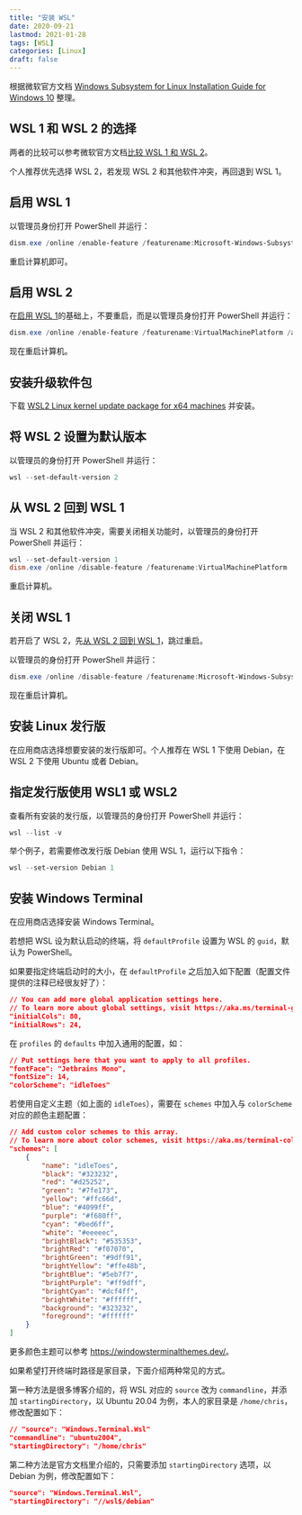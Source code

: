 ```yaml
---
title: "安装 WSL"
date: 2020-09-21
lastmod: 2021-01-28
tags: [WSL]
categories: [Linux]
draft: false
---
```


根据微软官方文档 [Windows Subsystem for Linux Installation Guide for Windows 10](https://docs.microsoft.com/en-us/windows/wsl/install-win10) 整理。

<!--more-->

## WSL 1 和 WSL 2 的选择

两者的比较可以参考微软官方文档[比较 WSL 1 和 WSL 2](https://docs.microsoft.com/zh-cn/windows/wsl/compare-versions)。

个人推荐优先选择 WSL 2，若发现 WSL 2 和其他软件冲突，再回退到 WSL 1。

## 启用 WSL 1

以管理员身份打开 PowerShell 并运行：

```powershell
dism.exe /online /enable-feature /featurename:Microsoft-Windows-Subsystem-Linux /all /norestart
```

重启计算机即可。

## 启用 WSL 2

在[启用 WSL 1](#启用-wsl-1)的基础上，不要重启，而是以管理员身份打开 PowerShell 并运行：

```powershell
dism.exe /online /enable-feature /featurename:VirtualMachinePlatform /all /norestart
```

现在重启计算机。

## 安装升级软件包

下载 [WSL2 Linux kernel update package for x64 machines](https://wslstorestorage.blob.core.windows.net/wslblob/wsl_update_x64.msi) 并安装。

## 将 WSL 2 设置为默认版本

以管理员的身份打开 PowerShell 并运行：

```powershell
wsl --set-default-version 2
```

## 从 WSL 2 回到 WSL 1

当 WSL 2 和其他软件冲突，需要关闭相关功能时，以管理员的身份打开 PowerShell 并运行：

```powershell
wsl --set-default-version 1
dism.exe /online /disable-feature /featurename:VirtualMachinePlatform
```

重启计算机。

## 关闭 WSL 1

若开启了 WSL 2，先[从 WSL 2 回到 WSL 1](#从-wsl-2-回到-wsl-1)，跳过重启。

以管理员的身份打开 PowerShell 并运行：

```powershell
dism.exe /online /disable-feature /featurename:Microsoft-Windows-Subsystem-Linux
```

现在重启计算机。

## 安装 Linux 发行版

在应用商店选择想要安装的发行版即可。个人推荐在 WSL 1 下使用 Debian，在 WSL 2 下使用 Ubuntu 或者 Debian。

## 指定发行版使用 WSL1 或 WSL2

查看所有安装的发行版，以管理员的身份打开 PowerShell 并运行：

```powershell
wsl --list -v
```

举个例子，若需要修改发行版 Debian 使用 WSL 1，运行以下指令：

```powershell
wsl --set-version Debian 1
```

## 安装 Windows Terminal

在应用商店选择安装 Windows Terminal。

若想把 WSL 设为默认启动的终端，将 `defaultProfile` 设置为 WSL 的 `guid`，默认为 PowerShell。

如果要指定终端启动时的大小，在 `defaultProfile` 之后加入如下配置（配置文件提供的注释已经很友好了）：

```json
// You can add more global application settings here.
// To learn more about global settings, visit https://aka.ms/terminal-global-settings
"initialCols": 80,
"initialRows": 24,
```

在 `profiles` 的 `defaults` 中加入通用的配置，如：

```json
// Put settings here that you want to apply to all profiles.
"fontFace": "Jetbrains Mono",
"fontSize": 14,
"colorScheme": "idleToes"
```

若使用自定义主题（如上面的 `idleToes`），需要在 `schemes` 中加入与 `colorScheme` 对应的颜色主题配置：

```json
// Add custom color schemes to this array.
// To learn more about color schemes, visit https://aka.ms/terminal-color-schemes
"schemes": [
    {
        "name": "idleToes",
        "black": "#323232",
        "red": "#d25252",
        "green": "#7fe173",
        "yellow": "#ffc66d",
        "blue": "#4099ff",
        "purple": "#f680ff",
        "cyan": "#bed6ff",
        "white": "#eeeeec",
        "brightBlack": "#535353",
        "brightRed": "#f07070",
        "brightGreen": "#9dff91",
        "brightYellow": "#ffe48b",
        "brightBlue": "#5eb7f7",
        "brightPurple": "#ff9dff",
        "brightCyan": "#dcf4ff",
        "brightWhite": "#ffffff",
        "background": "#323232",
        "foreground": "#ffffff"
    }
]
```

更多颜色主题可以参考 <https://windowsterminalthemes.dev/>。

如果希望打开终端时路径是家目录，下面介绍两种常见的方式。

第一种方法是很多博客介绍的，将 WSL 对应的 `source` 改为 `commandline`，并添加 `startingDirectory`，以 Ubuntu 20.04 为例，本人的家目录是 `/home/chris`，修改配置如下：

```json
// "source": "Windows.Terminal.Wsl"
"commandline": "ubuntu2004",
"startingDirectory": "/home/chris"
```

第二种方法是官方文档里介绍的，只需要添加 `startingDirectory` 选项，以 Debian 为例，修改配置如下：

```json
"source": "Windows.Terminal.Wsl",
"startingDirectory": "//wsl$/debian"
```
